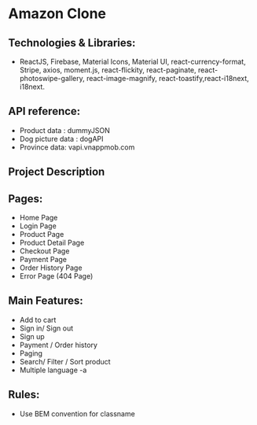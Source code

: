 # Amazon Clone

## Technologies & Libraries:

- ReactJS, Firebase, Material Icons, Material UI, react-currency-format, Stripe, axios, moment.js, react-flickity, react-paginate, react-photoswipe-gallery, react-image-magnify, react-toastify,react-i18next, i18next.


## API reference:

- Product data :  dummyJSON
- Dog picture data  :  dogAPI
- Province data:  vapi.vnappmob.com

## Project Description

## Pages:

- Home Page
- Login Page
- Product Page
- Product Detail Page
- Checkout Page
- Payment Page
- Order History Page
- Error Page (404 Page)

## Main Features:

- Add to cart
- Sign in/ Sign out
- Sign up
- Payment / Order history
- Paging
- Search/ Filter / Sort product
- Multiple language
-a

## Rules:

- Use BEM convention for classname
